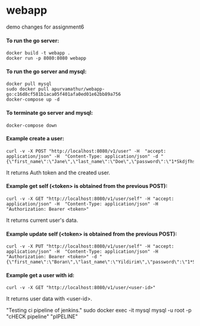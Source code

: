 # webapp
demo changes for assignment6
#### To run the go server:
```
docker build -t webapp .
docker run -p 8080:8080 webapp
```

#### To run the go server and mysql:
```
docker pull mysql
sudo docker pull apurvamathur/webapp-go:c16d8cf581b1aca05f401afa0ed01e62bb89a756
docker-compose up -d
```

#### To terminate go server and mysql:
```
docker-compose down
```


#### Example create a user:
```
curl -v -X POST "http://localhost:8080/v1/user" -H  "accept: application/json" -H  "Content-Type: application/json" -d "{\"first_name\":\"Jane\",\"last_name\":\"Doe\",\"password\":\"1*Skdjfhskdfjhg\",\"username\":\"jane.doe@example.com\"}"
```
It returns Auth token and the created user.

#### Example get self (\<token> is obtained from the previous POST):
```
curl -v -X GET "http://localhost:8080/v1/user/self" -H "accept: application/json" -H  "Content-Type: application/json" -H "Authorization: Bearer <token>"
```
It returns current user's data.

#### Example update self (\<token> is obtained from the previous POST): 
```
curl -v -X PUT "http://localhost:8080/v1/user/self" -H "accept: application/json" -H  "Content-Type: application/json" -H "Authorization: Bearer <token>" -d "{\"first_name\":\"Boran\",\"last_name\":\"Yildirim\",\"password\":\"1*Skdjfhskdfjhg\",\"username\":\"jane.doe@example.com\"}"
```

#### Example get a user with id:
```
curl -v -X GET "http://localhost:8080/v1/user/<user-id>"
```
It returns user data with \<user-id>.

"Testing ci pipeline of jenkins."
sudo docker exec -it mysql mysql -u root -p
"cHECK pipeline"
"pIPELINE"
